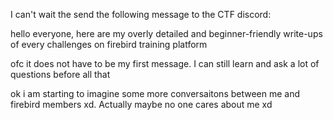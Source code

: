 I can't wait the send the following message to the CTF discord:

hello everyone, here are my overly detailed and beginner-friendly write-ups of every challenges on firebird training platform 

ofc it does not have to be my first message. I can still learn and ask a lot of questions before all that


ok i am starting to imagine some more conversaitons between me and firebird members xd. Actually maybe no one cares about me xd 